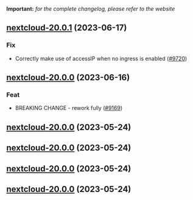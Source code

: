 **Important:**
*for the complete changelog, please refer to the website*




## [nextcloud-20.0.1](https://github.com/truecharts/charts/compare/nextcloud-20.0.0...nextcloud-20.0.1) (2023-06-17)

### Fix

- Correctly make use of accessIP when no ingress is enabled ([#9720](https://github.com/truecharts/charts/issues/9720))
  
  


## [nextcloud-20.0.0](https://github.com/truecharts/charts/compare/nextcloud-19.0.52...nextcloud-20.0.0) (2023-06-16)

### Feat

- BREAKING CHANGE - rework fully ([#9169](https://github.com/truecharts/charts/issues/9169))
  
  


## [nextcloud-20.0.0](https://github.com/truecharts/charts/compare/nextcloud-19.0.52...nextcloud-20.0.0) (2023-05-24)




## [nextcloud-20.0.0](https://github.com/truecharts/charts/compare/nextcloud-19.0.52...nextcloud-20.0.0) (2023-05-24)




## [nextcloud-20.0.0](https://github.com/truecharts/charts/compare/nextcloud-19.0.52...nextcloud-20.0.0) (2023-05-24)




## [nextcloud-20.0.0](https://github.com/truecharts/charts/compare/nextcloud-19.0.52...nextcloud-20.0.0) (2023-05-24)


